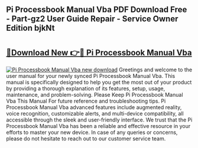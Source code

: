 ## Pi Processbook Manual Vba PDF Download Free - Part-gz2 User Guide Repair - Service Owner Edition bjkNt

# <h2><a href="http://bc57940.oget.top/?id=Pi+Processbook+Manual+Vba">🔗Download New 👉🔴 Pi Processbook Manual Vba</a></h2>

[![Pi Processbook Manual Vba new download](https://i.imgur.com/5g1atiW.png)](http://bc57940.oget.top/?id=Pi+Processbook+Manual+Vba)
Greetings and welcome to the user manual for your newly synced Pi Processbook Manual Vba. This manual is specifically designed to help you get the most out of your product by providing a thorough explanation of its features, setup, usage, maintenance, and problem-solving. Please Keep Pi Processbook Manual Vba This Manual For future reference and troubleshooting tips. Pi Processbook Manual Vba advanced features include augmented reality, voice recognition, customizable alerts, and multi-device compatibility, all accessible through the sleek and user-friendly interface. We trust that the Pi Processbook Manual Vba has been a reliable and effective resource in your efforts to master your new device. In case of any queries or concerns, please do not hesitate to reach out to our customer service team.
